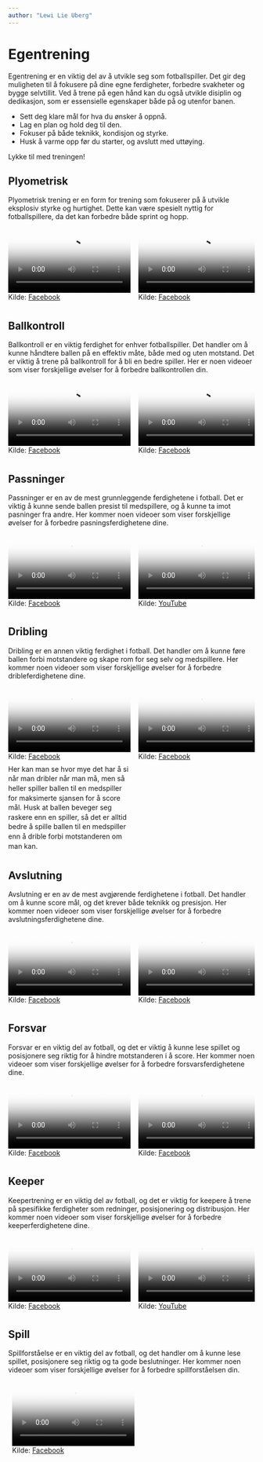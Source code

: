 ```yaml
---
author: "Lewi Lie Uberg"
---
```


# Egentrening

Egentrening er en viktig del av å utvikle seg som fotballspiller. Det gir deg muligheten til å fokusere på dine egne ferdigheter, forbedre svakheter og bygge selvtillit. Ved å trene på egen hånd kan du også utvikle disiplin og dedikasjon, som er essensielle egenskaper både på og utenfor banen.

- Sett deg klare mål for hva du ønsker å oppnå.
- Lag en plan og hold deg til den.
- Fokuser på både teknikk, kondisjon og styrke.
- Husk å varme opp før du starter, og avslutt med uttøying.

Lykke til med treningen!

## Plyometrisk

Plyometrisk trening er en form for trening som fokuserer på å utvikle eksplosiv styrke og hurtighet. Dette kan være spesielt nyttig for fotballspillere, da det kan forbedre både sprint og hopp.

<div style="display: flex; overflow-x: auto; gap: 16px; padding: 8px; scroll-snap-type: x mandatory;">
  <div style="flex: 0 0 auto; scroll-snap-align: start;">
    <video controls width="250" poster="https://github.com/lewiuberg/muil-fotball/raw/refs/heads/master/docs/assets/img/plyometrisk/plyometrisk-1.png?raw=true" style="margin-bottom: 0;">
      <!-- <source src="https://github.com/lewiuberg/muil-fotball/raw/refs/heads/master/docs/assets/videos/plyometrisk/plyometrisk-1.mp4?raw=true" type="video/mp4"> -->
      <source src="https://github.com/lewiuberg/muil-fotball/raw/refs/heads/master/docs/assets/videos/plyometrisk/plyometrisk-1.mp4?raw=true" type="video/mp4">
      <!-- <source src="https://github.com/lewiuberg/muil-fotball/raw/refs/heads/master/docs/assets/videos/plyometrisk/plyometrisk-1.mp4" type="video/mp4"> -->
      Din nettleser støtter dessverre ikke videoavspilling.
    </video>
    <p style="margin: 0;">Kilde: <a href="https://www.facebook.com/reel/1684568292434902" target="_blank">Facebook</a></p>
  </div>

  <div style="flex: 0 0 auto; scroll-snap-align: start;">
    <video controls width="250" poster="https://github.com/lewiuberg/muil-fotball/raw/refs/heads/master/docs/assets/img/plyometrisk/plyometrisk-2.png?raw=true" style="margin-bottom: 0;">
      <source src="https://github.com/lewiuberg/muil-fotball/raw/refs/heads/master/docs/assets/videos/plyometrisk/plyometrisk-2.mp4?raw=true" type="video/mp4">
      Din nettleser støtter dessverre ikke videoavspilling.
    </video>
    <p style="margin: 0;">Kilde: <a href="https://www.facebook.com/reel/610222318569150" target="_blank">Facebook</a></p>
  </div>

  <div style="flex: 0 0 auto; scroll-snap-align: start;">
    <video controls width="250" poster="https://github.com/lewiuberg/muil-fotball/raw/refs/heads/master/docs/assets/img/plyometrisk/plyometrisk-3.png?raw=true" style="margin-bottom: 0;">
      <source src="https://github.com/lewiuberg/muil-fotball/raw/refs/heads/master/docs/assets/videos/plyometrisk/plyometrisk-3.mp4?raw=true" type="video/mp4">
      Din nettleser støtter dessverre ikke videoavspilling.
    </video>
    <p style="margin: 0;">Kilde: <a href="https://www.facebook.com/reel/511086095145234" target="_blank">Facebook</a></p>
  </div>
</div>

## Ballkontroll

Ballkontroll er en viktig ferdighet for enhver fotballspiller. Det handler om å kunne håndtere ballen på en effektiv måte, både med og uten motstand.
Det er viktig å trene på ballkontroll for å bli en bedre spiller. Her er noen videoer som viser forskjellige øvelser for å forbedre ballkontrollen din.

<div style="display: flex; overflow-x: auto; gap: 16px; padding: 8px; scroll-snap-type: x mandatory;">
  <div style="flex: 0 0 auto; scroll-snap-align: start;">
    <video controls width="250" poster="https://github.com/lewiuberg/muil-fotball/raw/refs/heads/master/docs/assets/img/ballkontroll/ballkontroll-1.png?raw=true" style="margin-bottom: 0;">
      <source src="https://github.com/lewiuberg/muil-fotball/raw/refs/heads/master/docs/assets/videos/ballkontroll/ballkontroll-1.mp4?raw=true" type="video/mp4">
      Din nettleser støtter dessverre ikke videoavspilling.
    </video>
    <p style="margin: 0;">Kilde: <a href="https://www.facebook.com/reel/627862289922698" target="_blank">Facebook</a></p>
  </div>

  <div style="flex: 0 0 auto; scroll-snap-align: start;">
    <video controls width="250" poster="https://github.com/lewiuberg/muil-fotball/raw/refs/heads/master/docs/assets/img/ballkontroll/ballkontroll-2.png?raw=true" style="margin-bottom: 0;">
      <source src="https://github.com/lewiuberg/muil-fotball/raw/refs/heads/master/docs/assets/videos/ballkontroll/ballkontroll-2.mp4?raw=true" type="video/mp4">
      Din nettleser støtter dessverre ikke videoavspilling.
    </video>
    <p style="margin: 0;">Kilde: <a href="https://www.facebook.com/reel/973259714959151" target="_blank">Facebook</a></p>
  </div>

  <div style="flex: 0 0 auto; scroll-snap-align: start;">
    <video controls width="250" poster="https://github.com/lewiuberg/muil-fotball/raw/refs/heads/master/docs/assets/img/ballkontroll/ballkontroll-3.png?raw=true" style="margin-bottom: 0;">
      <source src="https://github.com/lewiuberg/muil-fotball/raw/refs/heads/master/docs/assets/videos/ballkontroll/ballkontroll-3.mp4?raw=true" type="video/mp4">
      Din nettleser støtter dessverre ikke videoavspilling.
    </video>
    <p style="margin: 0;">Kilde: <a href="https://www.facebook.com/reel/1625209828383858" target="_blank">Facebook</a></p>
  </div>

  <div style="flex: 0 0 auto; scroll-snap-align: start;">
    <video controls width="250" poster="https://github.com/lewiuberg/muil-fotball/raw/refs/heads/master/docs/assets/img/ballkontroll/ballkontroll-4.png?raw=true" style="margin-bottom: 0;">
      <source src="https://github.com/lewiuberg/muil-fotball/raw/refs/heads/master/docs/assets/videos/ballkontroll/ballkontroll-4.mp4?raw=true" type="video/mp4">
      Din nettleser støtter dessverre ikke videoavspilling.
    </video>
    <p style="margin: 0;">Kilde: <a href="https://www.facebook.com/reel/1573913949960909" target="_blank">Facebook</a></p>
  </div>

  <div style="flex: 0 0 auto; scroll-snap-align: start;">
    <video controls width="250" poster="https://github.com/lewiuberg/muil-fotball/raw/refs/heads/master/docs/assets/img/ballkontroll/ballkontroll-5.png?raw=true" style="margin-bottom: 0;">
      <source src="https://github.com/lewiuberg/muil-fotball/raw/refs/heads/master/docs/assets/videos/ballkontroll/ballkontroll-5.mp4?raw=true" type="video/mp4">
      Din nettleser støtter dessverre ikke videoavspilling.
    </video>
    <p style="margin: 0;">Kilde: <a href="https://www.facebook.com/reel/1161947338577807" target="_blank">Facebook</a></p>
  </div>

  <div style="flex: 0 0 auto; scroll-snap-align: start;">
    <video controls width="250" poster="https://github.com/lewiuberg/muil-fotball/raw/refs/heads/master/docs/assets/img/ballkontroll/ballkontroll-6.png?raw=true" style="margin-bottom: 0;">
      <source src="https://github.com/lewiuberg/muil-fotball/raw/refs/heads/master/docs/assets/videos/ballkontroll/ballkontroll-6.mp4?raw=true" type="video/mp4">
      Din nettleser støtter dessverre ikke videoavspilling.
    </video>
    <p style="margin: 0;">Kilde: <a href="https://www.facebook.com/reel/9413257655427084" target="_blank">Facebook</a></p>
  </div>

  <div style="flex: 0 0 auto; scroll-snap-align: start;">
    <video controls width="250" poster="https://github.com/lewiuberg/muil-fotball/raw/refs/heads/master/docs/assets/img/ballkontroll/ballkontroll-7.png?raw=true" style="margin-bottom: 0;">
      <source src="https://github.com/lewiuberg/muil-fotball/raw/refs/heads/master/docs/assets/videos/ballkontroll/ballkontroll-7.mp4?raw=true" type="video/mp4">
      Din nettleser støtter dessverre ikke videoavspilling.
    </video>
    <p style="margin: 0;">Kilde: <a href="https://www.facebook.com/reel/527602719600458" target="_blank">Facebook</a></p>
  </div>

  <div style="flex: 0 0 auto; scroll-snap-align: start;">
    <video controls width="250" poster="https://github.com/lewiuberg/muil-fotball/raw/refs/heads/master/docs/assets/img/ballkontroll/ballkontroll-8.png?raw=true" style="margin-bottom: 0;">
      <source src="https://github.com/lewiuberg/muil-fotball/raw/refs/heads/master/docs/assets/videos/ballkontroll/ballkontroll-8.mp4?raw=true" type="video/mp4">
      Din nettleser støtter dessverre ikke videoavspilling.
    </video>
    <p style="margin: 0;">Kilde: <a href="https://www.facebook.com/reel/533371596512674" target="_blank">Facebook</a></p>
  </div>

  <div style="flex: 0 0 auto; scroll-snap-align: start;">
    <video controls width="250" poster="https://github.com/lewiuberg/muil-fotball/raw/refs/heads/master/docs/assets/img/ballkontroll/ballkontroll-9.png?raw=true" style="margin-bottom: 0;">
      <source src="https://github.com/lewiuberg/muil-fotball/raw/refs/heads/master/docs/assets/videos/ballkontroll/ballkontroll-9.mp4?raw=true" type="video/mp4">
      Din nettleser støtter dessverre ikke videoavspilling.
    </video>
    <p style="margin: 0;">Kilde: <a href="https://www.facebook.com/reel/595141729982549" target="_blank">Facebook</a></p>
  </div>

  <div style="flex: 0 0 auto; scroll-snap-align: start;">
    <video controls width="250" poster="https://github.com/lewiuberg/muil-fotball/raw/refs/heads/master/docs/assets/img/ballkontroll/ballkontroll-10.png?raw=true" style="margin-bottom: 0;">
      <source src="https://github.com/lewiuberg/muil-fotball/raw/refs/heads/master/docs/assets/videos/ballkontroll/ballkontroll-10.mp4?raw=true" type="video/mp4">
      Din nettleser støtter dessverre ikke videoavspilling.
    </video>
    <p style="margin: 0;">Kilde: <a href="https://www.facebook.com/reel/656673187042433" target="_blank">Facebook</a></p>
  </div>
</div>

## Passninger

Passninger er en av de mest grunnleggende ferdighetene i fotball. Det er viktig å kunne sende ballen presist til medspillere, og å kunne ta imot pasninger fra andre.
Her kommer noen videoer som viser forskjellige øvelser for å forbedre pasningsferdighetene dine.

<div style="display: flex; overflow-x: auto; gap: 16px; padding: 8px; scroll-snap-type: x mandatory;">
  <div style="flex: 0 0 auto; scroll-snap-align: start;">
    <video controls width="250" poster="https://github.com/lewiuberg/muil-fotball/raw/refs/heads/master/docs/assets/img/passninger/passninger-1.png?raw=true" style="margin-bottom: 0;">
      <source src="https://github.com/lewiuberg/muil-fotball/raw/refs/heads/master/docs/assets/videos/passninger/passninger-1.mp4?raw=true" type="video/mp4">
      Din nettleser støtter dessverre ikke videoavspilling.
    </video>
    <p style="margin: 0;">Kilde: <a href="https://www.facebook.com/reel/585364130704818" target="_blank">Facebook</a></p>
  </div>

  <div style="flex: 0 0 auto; scroll-snap-align: start;">
    <video controls width="250" poster="https://github.com/lewiuberg/muil-fotball/raw/refs/heads/master/docs/assets/img/passninger/passninger-2.png?raw=true" style="margin-bottom: 0;">
      <source src="https://github.com/lewiuberg/muil-fotball/raw/refs/heads/master/docs/assets/videos/passninger/passninger-2.mp4?raw=true" type="video/mp4">
      Din nettleser støtter dessverre ikke videoavspilling.
    </video>
    <p style="margin: 0;">Kilde: <a href="https://www.youtube.com/shorts/iVzAYDF6SYQ" target="_blank">YouTube</a></p>
  </div>

  <div style="flex: 0 0 auto; scroll-snap-align: start;">
    <video controls width="250" poster="https://github.com/lewiuberg/muil-fotball/raw/refs/heads/master/docs/assets/img/passninger/passninger-3.png?raw=true" style="margin-bottom: 0;">
      <source src="https://github.com/lewiuberg/muil-fotball/raw/refs/heads/master/docs/assets/videos/passninger/passninger-3.mp4?raw=true" type="video/mp4">
      Din nettleser støtter dessverre ikke videoavspilling.
    </video>
    <p style="margin: 0;">Kilde: <a href="https://www.facebook.com/reel/649364514185702" target="_blank">Facebook</a></p>
  </div>

  <div style="flex: 0 0 auto; scroll-snap-align: start;">
    <video controls width="250" poster="https://github.com/lewiuberg/muil-fotball/raw/refs/heads/master/docs/assets/img/passninger/passninger-4.png?raw=true" style="margin-bottom: 0;">
      <source src="https://github.com/lewiuberg/muil-fotball/raw/refs/heads/master/docs/assets/videos/passninger/passninger-4.mp4?raw=true" type="video/mp4">
      Din nettleser støtter dessverre ikke videoavspilling.
    </video>
    <p style="margin: 0;">Kilde: <a href="https://www.facebook.com/reel/520721120515799" target="_blank">Facebook</a></p>
  </div>

  <div style="flex: 0 0 auto; scroll-snap-align: start;">
    <video controls width="250" poster="https://github.com/lewiuberg/muil-fotball/raw/refs/heads/master/docs/assets/img/passninger/passninger-5.png?raw=true" style="margin-bottom: 0;">
      <source src="https://github.com/lewiuberg/muil-fotball/raw/refs/heads/master/docs/assets/videos/passninger/passninger-5.mp4?raw=true" type="video/mp4">
      Din nettleser støtter dessverre ikke videoavspilling.
    </video>
    <p style="margin: 0;">Kilde: <a href="https://www.facebook.com/reel/8459088270819823" target="_blank">Facebook</a></p>
  </div>

  <div style="flex: 0 0 auto; scroll-snap-align: start;">
    <video controls width="250" poster="https://github.com/lewiuberg/muil-fotball/raw/refs/heads/master/docs/assets/img/passninger/passninger-6.png?raw=true" style="margin-bottom: 0;">
      <source src="https://github.com/lewiuberg/muil-fotball/raw/refs/heads/master/docs/assets/videos/passninger/passninger-6.mp4?raw=true" type="video/mp4">
      Din nettleser støtter dessverre ikke videoavspilling.
    </video>
    <p style="margin: 0;">Kilde: <a href="https://www.facebook.com/reel/1057590872844695" target="_blank">Facebook</a></p>
  </div>
</div>

## Dribling

Dribling er en annen viktig ferdighet i fotball. Det handler om å kunne føre ballen forbi motstandere og skape rom for seg selv og medspillere.
Her kommer noen videoer som viser forskjellige øvelser for å forbedre dribleferdighetene dine.

<div style="display: flex; overflow-x: auto; gap: 16px; padding: 8px; scroll-snap-type: x mandatory;">
  <div style="flex: 0 0 auto; scroll-snap-align: start;">
    <video controls width="250" poster="https://github.com/lewiuberg/muil-fotball/raw/refs/heads/master/docs/assets/img/dribling/dribling-1.png?raw=true" style="margin-bottom: 0;">
      <source src="https://github.com/lewiuberg/muil-fotball/raw/refs/heads/master/docs/assets/videos/dribling/dribling-1.mp4?raw=true" type="video/mp4">
      Din nettleser støtter dessverre ikke videoavspilling.
    </video>
    <p style="margin: 0;">Kilde: <a href="https://www.facebook.com/reel/1414405995922135" target="_blank">Facebook</a></p>
    <div style="width: 250px; word-wrap: break-word; font-size: 14px; line-height: 1.4; margin-top: 8px;">
      Her kan man se hvor mye det har å si når man dribler når man må, men så heller spiller ballen til en medspiller for maksimerte sjansen for å score mål. Husk at ballen beveger seg raskere enn en spiller, så det er alltid bedre å spille ballen til en medspiller enn å drible forbi motstanderen om man kan.
    </div>
  </div>

  <div style="flex: 0 0 auto; scroll-snap-align: start;">
    <video controls width="250" poster="https://github.com/lewiuberg/muil-fotball/raw/refs/heads/master/docs/assets/img/dribling/dribling-2.png?raw=true" style="margin-bottom: 0;">
      <source src="https://github.com/lewiuberg/muil-fotball/raw/refs/heads/master/docs/assets/videos/dribling/dribling-2.mp4?raw=true" type="video/mp4">
      Din nettleser støtter dessverre ikke videoavspilling.
    </video>
    <p style="margin: 0;">Kilde: <a href="https://www.facebook.com/reel/514487794326369" target="_blank">Facebook</a></p>
  </div>

  <div style="flex: 0 0 auto; scroll-snap-align: start;">
    <video controls width="250" poster="https://github.com/lewiuberg/muil-fotball/raw/refs/heads/master/docs/assets/img/dribling/dribling-3.png?raw=true" style="margin-bottom: 0;">
      <source src="https://github.com/lewiuberg/muil-fotball/raw/refs/heads/master/docs/assets/videos/dribling/dribling-3.mp4?raw=true" type="video/mp4">
      Din nettleser støtter dessverre ikke videoavspilling.
    </video>
    <p style="margin: 0;">Kilde: <a href="https://www.youtube.com/shorts/tD67iZFST1U" target="_blank">YouTube</a></p>
  </div>
</div>

## Avslutning

Avslutning er en av de mest avgjørende ferdighetene i fotball. Det handler om å kunne score mål, og det krever både teknikk og presisjon.
Her kommer noen videoer som viser forskjellige øvelser for å forbedre avslutningsferdighetene dine.

<div style="display: flex; overflow-x: auto; gap: 16px; padding: 8px; scroll-snap-type: x mandatory;">
  <div style="flex: 0 0 auto; scroll-snap-align: start;">
    <video controls width="250" poster="https://github.com/lewiuberg/muil-fotball/raw/refs/heads/master/docs/assets/img/avsluttning/avsluttning-1.png?raw=true" style="margin-bottom: 0;">
      <source src="https://github.com/lewiuberg/muil-fotball/raw/refs/heads/master/docs/assets/videos/avsluttning/avsluttning-1.mp4?raw=true" type="video/mp4">
      Din nettleser støtter dessverre ikke videoavspilling.
    </video>
    <p style="margin: 0;">Kilde: <a href="https://www.facebook.com/reel/985700209981889" target="_blank">Facebook</a></p>
  </div>

  <div style="flex: 0 0 auto; scroll-snap-align: start;">
    <video controls width="250" poster="https://github.com/lewiuberg/muil-fotball/raw/refs/heads/master/docs/assets/img/avsluttning/avsluttning-2.png?raw=true" style="margin-bottom: 0;">
      <source src="https://github.com/lewiuberg/muil-fotball/raw/refs/heads/master/docs/assets/videos/avsluttning/avsluttning-2.mp4?raw=true" type="video/mp4">
      Din nettleser støtter dessverre ikke videoavspilling.
    </video>
    <p style="margin: 0;">Kilde: <a href="https://www.facebook.com/reel/1227137832751653" target="_blank">Facebook</a></p>
  </div>
</div>

## Forsvar

Forsvar er en viktig del av fotball, og det er viktig å kunne lese spillet og posisjonere seg riktig for å hindre motstanderen i å score.
Her kommer noen videoer som viser forskjellige øvelser for å forbedre forsvarsferdighetene dine.

<div style="display: flex; overflow-x: auto; gap: 16px; padding: 8px; scroll-snap-type: x mandatory;">
  <div style="flex: 0 0 auto; scroll-snap-align: start;">
    <video controls width="250" poster="https://github.com/lewiuberg/muil-fotball/raw/refs/heads/master/docs/assets/img/forsvar/forsvar-1.png?raw=true" style="margin-bottom: 0;">
      <source src="https://github.com/lewiuberg/muil-fotball/raw/refs/heads/master/docs/assets/videos/forsvar/forsvar-1.mp4?raw=true" type="video/mp4">
      Din nettleser støtter dessverre ikke videoavspilling.
    </video>
    <p style="margin: 0;">Kilde: <a href="https://www.facebook.com/reel/1119643093172072" target="_blank">Facebook</a></p>
  </div>

  <div style="flex: 0 0 auto; scroll-snap-align: start;">
    <video controls width="250" poster="https://github.com/lewiuberg/muil-fotball/raw/refs/heads/master/docs/assets/img/forsvar/forsvar-2.png?raw=true" style="margin-bottom: 0;">
      <source src="https://github.com/lewiuberg/muil-fotball/raw/refs/heads/master/docs/assets/videos/forsvar/forsvar-2.mp4?raw=true" type="video/mp4">
      Din nettleser støtter dessverre ikke videoavspilling.
    </video>
    <p style="margin: 0;">Kilde: <a href="https://www.facebook.com/reel/3699754867007996" target="_blank">Facebook</a></p>
  </div>
</div>

## Keeper

Keepertrening er en viktig del av fotball, og det er viktig for keepere å trene på spesifikke ferdigheter som redninger, posisjonering og distribusjon.
Her kommer noen videoer som viser forskjellige øvelser for å forbedre keeperferdighetene dine.

<div style="display: flex; overflow-x: auto; gap: 16px; padding: 8px; scroll-snap-type: x mandatory;">
  <div style="flex: 0 0 auto; scroll-snap-align: start;">
    <video controls width="250" poster="https://github.com/lewiuberg/muil-fotball/raw/refs/heads/master/docs/assets/img/keeper/keeper-1.png?raw=true" style="margin-bottom: 0;">
      <source src="https://github.com/lewiuberg/muil-fotball/raw/refs/heads/master/docs/assets/videos/keeper/keeper-1.mp4?raw=true" type="video/mp4">
      Din nettleser støtter dessverre ikke videoavspilling.
    </video>
    <p style="margin: 0;">Kilde: <a href="https://www.facebook.com/reel/28082992901291682" target="_blank">Facebook</a></p>
  </div>

  <div style="flex: 0 0 auto; scroll-snap-align: start;">
    <video controls width="250" poster="https://github.com/lewiuberg/muil-fotball/raw/refs/heads/master/docs/assets/img/keeper/keeper-2.png?raw=true" style="margin-bottom: 0;">
      <source src="https://github.com/lewiuberg/muil-fotball/raw/refs/heads/master/docs/assets/videos/keeper/keeper-2.mp4?raw=true" type="video/mp4">
      Din nettleser støtter dessverre ikke videoavspilling.
    </video>
    <p style="margin: 0;">Kilde: <a href="https://www.youtube.com/shorts/QMi_LmVUm44" target="_blank">YouTube</a></p>
  </div>
</div>

## Spill

Spillforståelse er en viktig del av fotball, og det handler om å kunne lese spillet, posisjonere seg riktig og ta gode beslutninger.
Her kommer noen videoer som viser forskjellige øvelser for å forbedre spillforståelsen din.

<div style="display: flex; overflow-x: auto; gap: 16px; padding: 8px; scroll-snap-type: x mandatory;">
  <div style="flex: 0 0 auto; scroll-snap-align: start;">
    <video controls width="250" poster="https://github.com/lewiuberg/muil-fotball/raw/refs/heads/master/docs/assets/img/spill/spill-1.png?raw=true" style="margin-bottom: 0;">
      <source src="https://github.com/lewiuberg/muil-fotball/raw/refs/heads/master/docs/assets/videos/spill/spill-1.mp4?raw=true" type="video/mp4">
      Din nettleser støtter dessverre ikke videoavspilling.
    </video>
    <p style="margin: 0;">Kilde: <a href="https://www.facebook.com/reel/645906934832198" target="_blank">Facebook</a></p>
  </div>
</div>
